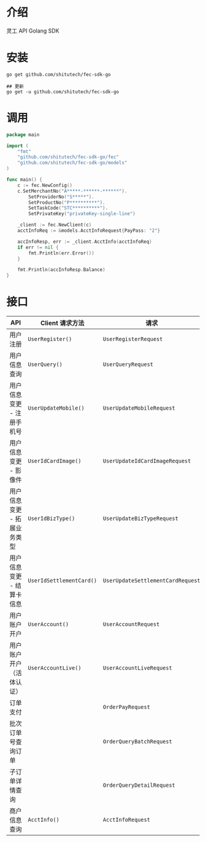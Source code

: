 # 介绍

灵工 API Golang SDK

# 安装

```shell
go get github.com/shitutech/fec-sdk-go
```

```shell
## 更新
go get -u github.com/shitutech/fec-sdk-go
```

# 调用

```go
package main

import (
	"fmt"
	"github.com/shitutech/fec-sdk-go/fec"
	"github.com/shitutech/fec-sdk-go/models"
)

func main() {
	c := fec.NewConfig()
	c.SetMerchantNo("A*****-******-******").
		SetProviderNo("S*****").
		SetProductNo("P**********").
		SetTaskCode("STC**********").
		SetPrivateKey("privateKey-single-line")

	_client := fec.NewClient(c)
	acctInfoReq := &models.AcctInfoRequest{PayPass: "2"}

	accInfoResp, err := _client.AcctInfo(acctInfoReq)
	if err != nil {
		fmt.Println(err.Error())
	}

	fmt.Println(accInfoResp.Balance)
}
```

# 接口

| API             | Client 请求方法                | 请求                                  | 响应                           |
|-----------------|----------------------------|-------------------------------------|------------------------------|
| 用户注册            | ``UserRegister()``         | ``UserRegisterRequest``             | ``UserRegisterResponse``     |
| 用户信息查询          | ``UserQuery()``            | ``UserQueryRequest``                | ``UserQueryResponse``        |
| 用户信息变更 - 注册手机号  | ``UserUpdateMobile()``     | ``UserUpdateMobileRequest``         | ``UserUpdateResponse``       |
| 用户信息变更 - 影像件    | ``UserIdCardImage()``      | ``UserUpdateIdCardImageRequest``    | ``UserUpdateResponse``       |
| 用户信息变更 - 拓展业务类型 | ``UserIdBizType()``        | ``UserUpdateBizTypeRequest``        | ``UserUpdateResponse``       |
| 用户信息变更 - 结算卡信息  | ``UserIdSettlementCard()`` | ``UserUpdateSettlementCardRequest`` | ``UserUpdateResponse``       |
| 用户账户开户          | ``UserAccount()``          | ``UserAccountRequest``              | ``UserAccountResponse``      |
| 用户账户开户（活体认证）    | ``UserAccountLive()``      | ``UserAccountLiveRequest``          | ``UserAccountResponse``      |
| 订单支付            |                            | ``OrderPayRequest``                 | ``OrderPayResponse``         |
| 批次订单号查询订单       |                            | ``OrderQueryBatchRequest``          | ``OrderQueryBatchResponse``  |
| 子订单详情查询         |                            | ``OrderQueryDetailRequest``         | ``OrderQueryDetailResponse`` |
| 商户信息查询          | ``AcctInfo()``             | ``AcctInfoRequest``                 | ``AcctInfoResponse``         |
